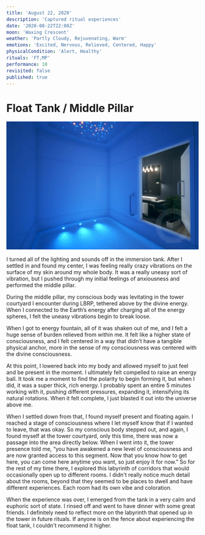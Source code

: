 ```yaml
---
title: 'August 22, 2020'
description: 'Captured ritual experiences'
date: '2020-08-22T22:00Z'
moon: 'Waxing Crescent'
weather: 'Partly Cloudy, Rejuvenating, Warm'
emotions: 'Excited, Nervous, Relieved, Centered, Happy'
physicalCondition: 'Alert, Healthy'
rituals: 'FT,MP'
performance: 10
revisited: false
published: true
---
```


# Float Tank / Middle Pillar

![float-room](./float-room.jpg)

I turned all of the lighting and sounds off in the immersion tank. After I settled in and found my center, I was feeling really crazy vibrations on the surface of my skin around my whole body. It was a really uneasy sort of vibration, but I pushed through my initial feelings of anxiousness and performed the middle pillar.

During the middle pillar, my conscious body was levitating in the tower courtyard I encounter during LBRP, tethered above by the divine energy. When I connected to the Earth’s energy after charging all of the energy spheres, I felt the uneasy vibrations begin to break loose.

When I got to energy fountain, all of it was shaken out of me, and I felt a huge sense of burden relieved from within me. It felt like a higher state of consciousness, and I felt centered in a way that didn’t have a tangible physical anchor, more in the sense of my consciousness was centered with the divine consciousness.

At this point, I lowered back into my body and allowed myself to just feel and be present in the moment. I ultimately felt compelled to raise an energy ball. It took me a moment to find the polarity to begin forming it, but when I did, it was a super thick, rich energy. I probably spent an entire 5 minutes working with it, pushing different pressures, expanding it, intensifying its natural rotations. When it felt complete, I just blasted it out into the universe above me.

When I settled down from that, I found myself present and floating again. I reached a stage of consciousness where I let myself know that if I wanted to leave, that was okay. So my conscious body stepped out, and again, I found myself at the tower courtyard, only this time, there was now a passage into the area directly below. When I went into it, the tower presence told me, “you have awakened a new level of consciousness and are now granted access to this segment. Now that you know how to get here, you can come here anytime you want, so just enjoy it for now.” So for the rest of my time there, I explored this labyrinth of corridors that would occasionally open up to different rooms. I didn't really notice much detail about the rooms, beyond that they seemed to be places to dwell and have different experiences. Each room had its own vibe and coloration.

When the experience was over, I emerged from the tank in a very calm and euphoric sort of state. I rinsed off and went to have dinner with some great friends. I definitely need to reflect more on the labyrinth that opened up in the tower in future rituals. If anyone is on the fence about experiencing the float tank, I couldn't recommend it higher.